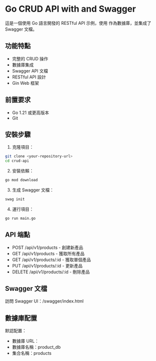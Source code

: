 # Go CRUD API with  and Swagger

這是一個使用 Go 語言開發的 RESTful API 示例，使用  作為數據庫，並集成了 Swagger 文檔。

## 功能特點

- 完整的 CRUD 操作
-  數據庫集成
- Swagger API 文檔
- RESTful API 設計
- Gin Web 框架

## 前置要求

- Go 1.21 或更高版本
- Git

## 安裝步驟

1. 克隆項目：
```bash
git clone <your-repository-url>
cd crud-api
```

2. 安裝依賴：
```bash
go mod download
```

3. 生成 Swagger 文檔：
```bash
swag init
```

4. 運行項目：
```bash
go run main.go
```

## API 端點

- POST /api/v1/products - 創建新產品
- GET /api/v1/products - 獲取所有產品
- GET /api/v1/products/:id - 獲取單個產品
- PUT /api/v1/products/:id - 更新產品
- DELETE /api/v1/products/:id - 刪除產品

## Swagger 文檔

訪問 Swagger UI：/swagger/index.html

## 數據庫配置

默認配置：
- 數據庫 URL：
- 數據庫名稱：product_db
- 集合名稱：products 